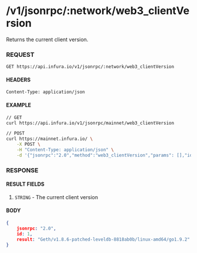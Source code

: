 # /v1/jsonrpc/:network/web3_clientVersion

Returns the current client version.

### REQUEST

`GET https://api.infura.io/v1/jsonrpc/:network/web3_clientVersion`

#### HEADERS

`Content-Type: application/json`

#### EXAMPLE
```bash
// GET
curl https://api.infura.io/v1/jsonrpc/mainnet/web3_clientVersion

// POST
curl https://mainnet.infura.io/ \
    -X POST \
    -H "Content-Type: application/json" \
    -d '{"jsonrpc":"2.0","method":"web3_clientVersion","params": [],"id":1}'
```

### RESPONSE

#### RESULT FIELDS
1. `STRING` - The current client version

#### BODY

```json
{
    jsonrpc: "2.0",
    id: 1,
    result: "Geth/v1.8.6-patched-leveldb-8818ab0b/linux-amd64/go1.9.2"
}
```
